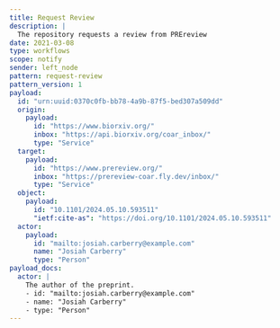 ```yaml
---
title: Request Review
description: |
  The repository requests a review from PREreview
date: 2021-03-08
type: workflows
scope: notify
sender: left_node
pattern: request-review
pattern_version: 1
payload:
  id: "urn:uuid:0370c0fb-bb78-4a9b-87f5-bed307a509dd"
  origin:
    payload:
      id: "https://www.biorxiv.org/"
      inbox: "https://api.biorxiv.org/coar_inbox/"
      type: "Service"
  target:
    payload:
      id: "https://www.prereview.org/"
      inbox: "https://prereview-coar.fly.dev/inbox/"
      type: "Service"
  object:
    payload:
      id: "10.1101/2024.05.10.593511"
      "ietf:cite-as": "https://doi.org/10.1101/2024.05.10.593511"
  actor:
    payload:
      id: "mailto:josiah.carberry@example.com"
      name: "Josiah Carberry"
      type: "Person"
payload_docs:
  actor: |
    The author of the preprint.
    - id: "mailto:josiah.carberry@example.com"
    - name: "Josiah Carberry"
    - type: "Person"
---
```


